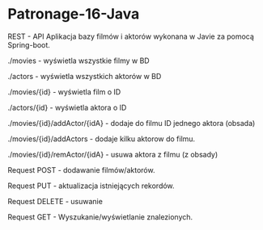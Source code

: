 # Patronage-16-Java

REST - API 
Aplikacja bazy filmów i aktorów wykonana w Javie za pomocą Spring-boot.

./movies - wyświetla wszystkie filmy w BD

./actors - wyświetla wszystkich aktorów w BD

./movies/{id} - wyświetla film o ID

./actors/{id} - wyświetla aktora o ID

./movies/{id}/addActor/{idA} - dodaje do filmu ID  jednego aktora (obsada)

./movies/{id}/addActors - dodaje kilku aktorow do filmu.

./movies/{id}/remActor/{idA} - usuwa aktora z filmu (z obsady)

Request POST - dodawanie filmów/aktorów.

Request PUT - aktualizacja istniejących rekordów.

Request DELETE - usuwanie

Request GET - Wyszukanie/wyświetlanie znalezionych.


